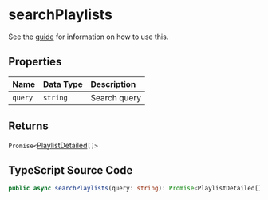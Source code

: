 # searchPlaylists

See the [guide](../../guides/usage/searchPlaylists.html) for information on how to use this.

## Properties

| Name    | Data Type | Description  |
| :------ | :-------- | :----------- |
| `query` | `string`  | Search query |

## Returns

`Promise<`[PlaylistDetailed](../interfaces/PlaylistDetailed.html)`[]>`

## TypeScript Source Code

```ts
public async searchPlaylists(query: string): Promise<PlaylistDetailed[]>
```
